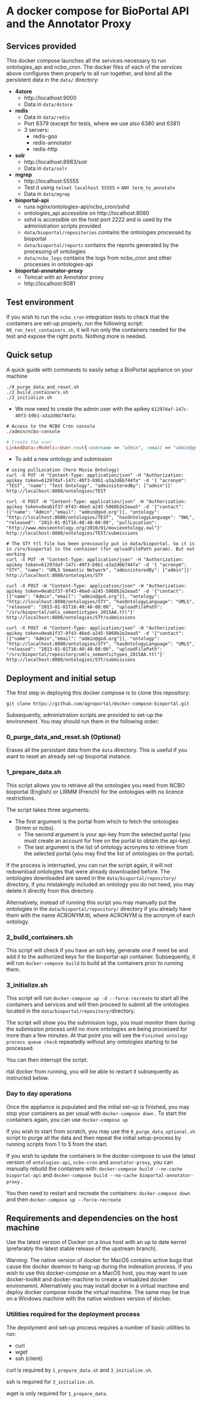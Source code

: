 
# A docker compose for BioPortal API and the Annotator Proxy

## Services provided
This docker compose launches all the services necessary to run ontologies_api and ncbo_cron. The docker files of each of the services above configures them properly to all run together, and bind all the persistent data in the `data/` directory:

* **4store** 
  * http://localhost:9000
  * Data in `data/4store`
* **redis**
  * Data in `data/redis`
  * Port 6379 (except for tests, where we use also 6380 and 6381)
  * 3 servers:
    * redis-goo
    * redis-annotator
    * redis-http
* **solr**
  * http://localhost:8983/solr
  * Data in `data/solr`
* **mgrep**
  * http://localhost:55555
  * Test it using `telnet localhost 55555` > `ANY term_to_annotate`
  * Data in `data/mgrep`
* **bioportal-api**
  * runs nginx/ontologies-api/ncbo_cron/sshd
  * ontologies_api accessible on http://localhost:8080
  * sshd is accessible on the host port 2222 and is used by the administration scripts provided
  * `data/bioportal/repositories` contains the ontologies processed by bioportal 
  * `data/bioportal/reports` contains the reports generated by the processing of ontologies
  * `data/ncbo_logs` contains the logs from ncbo_cron and other processes in ontologies-api
* **bioportal-annotator-proxy**
  * Tomcat with an Annotator proxy
  * http://localhost:8081




## Test environment

If you wish to run the `ncbo_cron` integration tests to check that the containers are set-up properly, run the following script: `00_run_test_containers.sh`, it will run only the containers needed for the test and expose the right ports. Nothing more is needed.




## Quick setup

A quick guide with commands to easily setup a BioPortal appliance on your machine

```shell
./0_purge_data_and_reset.sh
./2_build_containers.sh
./3_initialize.sh
```

* We now need to create the admin user with the apikey `61297daf-147c-40f3-b9b1-a3a2d6b744fa`:

```shell
# Access to the NCBO Cron console
./admin/ncbo-console
```

```ruby
# Create the user
LinkedData::Models::User.new({:username => "admin", :email => "admin@god.org", :role => [LinkedData::Models::Users::Role.find("ADMINISTRATOR").include(:role).first], :password => "password", :apikey => "61297daf-147c-40f3-b9b1-a3a2d6b744fa"}).save
```



* To add a new ontology and submission

```shell
# using pullLocation (here Movie Ontology)
curl -X PUT -H "Content-Type: application/json" -H "Authorization: apikey token=61297daf-147c-40f3-b9b1-a3a2d6b744fa" -d '{ "acronym": "TEST", "name": "Test Ontology", "administeredBy": ["admin"]}' http://localhost:8080/ontologies/TEST

curl -X POST -H "Content-Type: application/json" -H "Authorization: apikey token=0eab1f37-0f43-46ed-a245-5060b2e2eaa5" -d '{"contact": [{"name": "Admin","email": "admin@god.org"}], "ontology": "http://localhost:8080/ontologies/TEST", "hasOntologyLanguage": "OWL", "released": "2013-01-01T16:40:48-08:00", "pullLocation": "http://www.movieontology.org/2010/01/movieontology.owl"}' http://localhost:8080/ontologies/TEST/submissions

# The STY ttl file has been previously put in data/bioportal. So it is in /srv/bioportal in the container (for uploadFilePath param). But not working
curl -X PUT -H "Content-Type: application/json" -H "Authorization: apikey token=61297daf-147c-40f3-b9b1-a3a2d6b744fa" -d '{ "acronym": "STY", "name": "UMLS Semantic Network", "administeredBy": ["admin"]}' http://localhost:8080/ontologies/STY

curl -X POST -H "Content-Type: application/json" -H "Authorization: apikey token=0eab1f37-0f43-46ed-a245-5060b2e2eaa5" -d '{"contact": [{"name": "Admin","email": "admin@god.org"}], "ontology": "http://localhost:8080/ontologies/STY", "hasOntologyLanguage": "UMLS", "released": "2013-01-01T16:40:48-08:00", "uploadFilePath": "/srv/bioportal/umls_semantictypes_2015AA.ttl"}' http://localhost:8080/ontologies/STY/submissions

curl -X POST -H "Content-Type: application/json" -H "Authorization: apikey token=0eab1f37-0f43-46ed-a245-5060b2e2eaa5" -d '{"contact": [{"name": "Admin","email": "admin@god.org"}], "ontology": "http://localhost:8080/ontologies/STY", "hasOntologyLanguage": "UMLS", "released": "2013-01-01T16:40:48-08:00", "uploadFilePath": "/srv/bioportal/repository/umls_semantictypes_2015AA.ttl"}' http://localhost:8080/ontologies/STY/submissions
```





## Deployment and initial setup

The first step in deploying this docker compose is to clone this repository:
```
git clone https://github.com/agroportal/docker-compose-bioportal.git
```

Subsequently, administration scripts are provided to set-up the environment. You may should run them in the following order:

### 0_purge_data_and_reset.sh (Optional)

Erases all the persistant data from the `data` directory. This is useful if you want to reset an already set-up bioportal instance. 

### 1_prepare_data.sh

This script allows you to retrieve all the ontologies you need from NCBO bioportal (English) or LIRMM (French) for the ontologies with no licence restrictions. 

The script takes three arguments:
- The first argument is the portal from which to fetch the ontologies (lirmm or ncbo).
  - The second argument is your api-key from the selected portal (you must create an account for free on the portal to obtain the api-key). 
  - The last argument is the list of ontology acronyms to retrieve from the selected portal (you may find the list of ontologies on the portal). 

If the process is interrupted, you can run the script again, it will not redownload ontologies that were already downloaded before. The ontologies downloaded are saved in the `data/bioportal/repository/` directory, if you mistakingly included an ontology you do not need, you may delete it directly from this directory. 

Alternatively, instead of running this script you may manually put the ontologies in the `data/bioportal/repository/` directory if you already have them with the name ACRONYM.ttl, where ACRONYM is the acronym of each ontology.

### 2_build_containers.sh 
This script will check if you have an ssh key, generate one if need be and add it to the authorized keys for the bioportal-api container. Subsequently, it will run `docker-compose build` to build all the containers prior to running them.

### 3_initialize.sh
This script will run `docker-compose up -d --force-recreate` to start all the containers and services and will then proceed to submit all the ontologies located in the `data/bioportal/repository/`directory. 

The script will show you the submission logs, you must monitor them during the submission process until no more ontologies are being processed for more than a few minutes. At that point you will see the `Finished ontology process queue check` repeatedly without any ontologies starting to be processed. 

You can then interrupt the script. 

rtal docker from running, you will be able to restart it subsequently as instructed below. 

### Day to day operations
Once the appliance is populated and the initial set-up is finished, you may stop your containers as per usual with `docker-compose down`  . To start the containers again, you can use `docker-compose up`

If you wish to start from scratch, you may use the `0_purge_data_optional.sh` script to purge all the data and then repeat the initial setup-process by running scripts from 1 to 5 from the start.

If you wish to update the containers in the docker-compose to use the latest version of `ontologies-api`, `ncbo-cron` and `annotator-proxy`, you can manually rebuild the containers with: `docker-compose build --no-cache bioportal-api` and `docker-compose build --no-cache bioportal-annotator-proxy` .

You then need to restart and recreate the containers: `docker-compose down` and then `docker-compose up --force-recreate`

## Requirements and dependencies on the host machine

Use the latest version of Docker on a linux host with an up to date kernel (prefarably the latest stable release of the upstream branch). 

Warning: The native version of docker for MacOS contains active bugs that cause the docker deamon to hang-up during the indexation process. If you wish to use this docker-compose on a MacOS host, you may want to use docker-toolkit and docker-machine to create a virtualized docker environemnt. Alternatively you may install docker in a virtual machine and deploy docker compose inside the virtual machine. The same may be true on a Windows machine with the native windows version of docker. 

### Utilities required for the deployment process
The depolyment and set-up process requires a number of basic utilities to run:
- curl 
- wget
- ssh (client)


curl is required by `1_prepare_data.sh` and `3_initialize.sh`.

ssh is required for `3_initialize.sh`.

wget is only required for `1_prepare_data`. 
